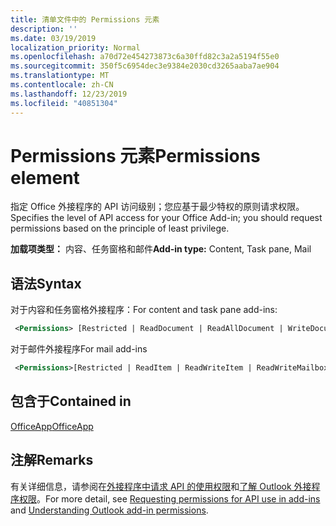 ```yaml
---
title: 清单文件中的 Permissions 元素
description: ''
ms.date: 03/19/2019
localization_priority: Normal
ms.openlocfilehash: a70d72e454273873c6a30ffd82c3a2a5194f55e0
ms.sourcegitcommit: 350f5c6954dec3e9384e2030cd3265aaba7ae904
ms.translationtype: MT
ms.contentlocale: zh-CN
ms.lasthandoff: 12/23/2019
ms.locfileid: "40851304"
---
```

# <a name="permissions-element"></a><span data-ttu-id="a9db9-102">Permissions 元素</span><span class="sxs-lookup"><span data-stu-id="a9db9-102">Permissions element</span></span>

<span data-ttu-id="a9db9-103">指定 Office 外接程序的 API 访问级别；您应基于最少特权的原则请求权限。</span><span class="sxs-lookup"><span data-stu-id="a9db9-103">Specifies the level of API access for your Office Add-in; you should request permissions based on the principle of least privilege.</span></span>

<span data-ttu-id="a9db9-104">**加载项类型：** 内容、任务窗格和邮件</span><span class="sxs-lookup"><span data-stu-id="a9db9-104">**Add-in type:** Content, Task pane, Mail</span></span>

## <a name="syntax"></a><span data-ttu-id="a9db9-105">语法</span><span class="sxs-lookup"><span data-stu-id="a9db9-105">Syntax</span></span>

<span data-ttu-id="a9db9-106">对于内容和任务窗格外接程序：</span><span class="sxs-lookup"><span data-stu-id="a9db9-106">For content and task pane add-ins:</span></span>

```XML
 <Permissions> [Restricted | ReadDocument | ReadAllDocument | WriteDocument | ReadWriteDocument]</Permissions>
```

<span data-ttu-id="a9db9-107">对于邮件外接程序</span><span class="sxs-lookup"><span data-stu-id="a9db9-107">For mail add-ins</span></span>

```XML
 <Permissions>[Restricted | ReadItem | ReadWriteItem | ReadWriteMailbox]</Permissions>
```

## <a name="contained-in"></a><span data-ttu-id="a9db9-108">包含于</span><span class="sxs-lookup"><span data-stu-id="a9db9-108">Contained in</span></span>

[<span data-ttu-id="a9db9-109">OfficeApp</span><span class="sxs-lookup"><span data-stu-id="a9db9-109">OfficeApp</span></span>](officeapp.md)

## <a name="remarks"></a><span data-ttu-id="a9db9-110">注解</span><span class="sxs-lookup"><span data-stu-id="a9db9-110">Remarks</span></span>

<span data-ttu-id="a9db9-111">有关详细信息，请参阅在[外接程序中请求 API 的使用权限](/office/dev/add-ins/develop/requesting-permissions-for-api-use-in-content-and-task-pane-add-ins)和[了解 Outlook 外接程序权限](/outlook/add-ins/understanding-outlook-add-in-permissions)。</span><span class="sxs-lookup"><span data-stu-id="a9db9-111">For more detail, see [Requesting permissions for API use in add-ins](/office/dev/add-ins/develop/requesting-permissions-for-api-use-in-content-and-task-pane-add-ins) and [Understanding Outlook add-in permissions](/outlook/add-ins/understanding-outlook-add-in-permissions).</span></span>
